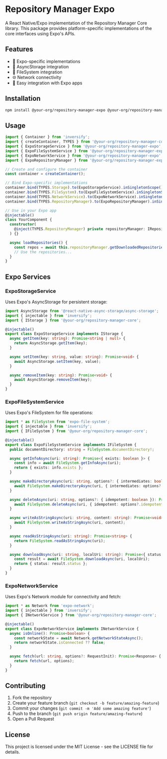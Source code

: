 # Repository Manager Expo

A React Native/Expo implementation of the Repository Manager Core library. This package provides platform-specific implementations of the core interfaces using Expo's APIs.

## Features

- 📱 Expo-specific implementations
- 🔄 AsyncStorage integration
- 📂 FileSystem integration
- 🌐 Network connectivity
- 🧩 Easy integration with Expo apps

## Installation

```bash
npm install @your-org/repository-manager-expo @your-org/repository-manager-core
```

## Usage

```typescript
import { Container } from 'inversify';
import { createContainer, TYPES } from '@your-org/repository-manager-core';
import { ExpoStorageService } from '@your-org/repository-manager-expo';
import { ExpoFileSystemService } from '@your-org/repository-manager-expo';
import { ExpoNetworkService } from '@your-org/repository-manager-expo';
import { ExpoRepositoryManager } from '@your-org/repository-manager-expo';

// Create and configure the container
const container = createContainer();

// Bind Expo-specific implementations
container.bind(TYPES.Storage).to(ExpoStorageService).inSingletonScope();
container.bind(TYPES.FileSystem).to(ExpoFileSystemService).inSingletonScope();
container.bind(TYPES.NetworkService).to(ExpoNetworkService).inSingletonScope();
container.bind(TYPES.RepositoryManager).to(ExpoRepositoryManager).inSingletonScope();

// Use in your Expo app
@injectable()
class YourComponent {
  constructor(
    @inject(TYPES.RepositoryManager) private repositoryManager: IRepositoryManager
  ) {}

  async loadRepositories() {
    const repos = await this.repositoryManager.getDownloadedRepositories();
    // Use the repositories...
  }
}
```

## Expo Services

### ExpoStorageService

Uses Expo's AsyncStorage for persistent storage:

```typescript
import AsyncStorage from '@react-native-async-storage/async-storage';
import { injectable } from 'inversify';
import { IStorage } from '@your-org/repository-manager-core';

@injectable()
export class ExpoStorageService implements IStorage {
  async getItem(key: string): Promise<string | null> {
    return AsyncStorage.getItem(key);
  }

  async setItem(key: string, value: string): Promise<void> {
    await AsyncStorage.setItem(key, value);
  }

  async removeItem(key: string): Promise<void> {
    await AsyncStorage.removeItem(key);
  }
}
```

### ExpoFileSystemService

Uses Expo's FileSystem for file operations:

```typescript
import * as FileSystem from 'expo-file-system';
import { injectable } from 'inversify';
import { IFileSystem } from '@your-org/repository-manager-core';

@injectable()
export class ExpoFileSystemService implements IFileSystem {
  public documentDirectory: string = FileSystem.documentDirectory!;

  async getInfoAsync(uri: string): Promise<{ exists: boolean }> {
    const info = await FileSystem.getInfoAsync(uri);
    return { exists: info.exists };
  }

  async makeDirectoryAsync(uri: string, options?: { intermediates: boolean }): Promise<void> {
    await FileSystem.makeDirectoryAsync(uri, { intermediates: options?.intermediates });
  }

  async deleteAsync(uri: string, options?: { idempotent: boolean }): Promise<void> {
    await FileSystem.deleteAsync(uri, { idempotent: options?.idempotent });
  }

  async writeAsStringAsync(uri: string, content: string): Promise<void> {
    await FileSystem.writeAsStringAsync(uri, content);
  }

  async readAsStringAsync(uri: string): Promise<string> {
    return FileSystem.readAsStringAsync(uri);
  }

  async downloadAsync(uri: string, localUri: string): Promise<{ status: number }> {
    const result = await FileSystem.downloadAsync(uri, localUri);
    return { status: result.status };
  }
}
```

### ExpoNetworkService

Uses Expo's Network module for connectivity and fetch:

```typescript
import * as Network from 'expo-network';
import { injectable } from 'inversify';
import { INetworkService } from '@your-org/repository-manager-core';

@injectable()
export class ExpoNetworkService implements INetworkService {
  async isOnline(): Promise<boolean> {
    const networkState = await Network.getNetworkStateAsync();
    return networkState.isConnected ?? false;
  }

  async fetch(url: string, options?: RequestInit): Promise<Response> {
    return fetch(url, options);
  }
}
```

## Contributing

1. Fork the repository
2. Create your feature branch (`git checkout -b feature/amazing-feature`)
3. Commit your changes (`git commit -m 'Add some amazing feature'`)
4. Push to the branch (`git push origin feature/amazing-feature`)
5. Open a Pull Request

## License

This project is licensed under the MIT License - see the LICENSE file for details.
